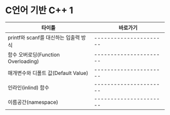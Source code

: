 # C언어 기반 C++ 1


|타이틀                                |바로가기             |
|--------------------------------------|----------------------|
|printf와 scanf를 대신하는  입출력 방식|----------------------|
|함수 오버로딩(Function Overloading)   |----------------------|
|매개변수와 디폴트 값(Default Value)   |----------------------|
|인라인(inlind) 함수                   |----------------------|
|이름공간(namespace)                   |----------------------|
